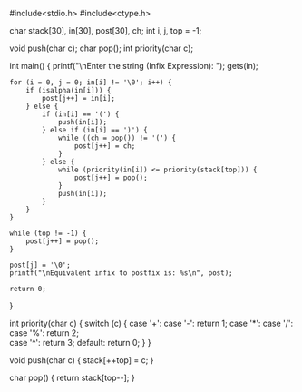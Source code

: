 #include<stdio.h>
#include<ctype.h>

char stack[30], in[30], post[30], ch;
int i, j, top = -1;

void push(char c);
char pop();
int priority(char c);

int main() {
    printf("\nEnter the string (Infix Expression): ");
    gets(in);  
    
    for (i = 0, j = 0; in[i] != '\0'; i++) {
        if (isalpha(in[i])) {
            post[j++] = in[i];  
        } else {
            if (in[i] == '(') {
                push(in[i]);  
            } else if (in[i] == ')') {
                while ((ch = pop()) != '(') {
                    post[j++] = ch;
                }
            } else {
                while (priority(in[i]) <= priority(stack[top])) {
                    post[j++] = pop();
                }
                push(in[i]);  
            }
        }
    }

    while (top != -1) {
        post[j++] = pop();
    }

    post[j] = '\0';  
    printf("\nEquivalent infix to postfix is: %s\n", post);

    return 0;  
}

int priority(char c) {
    switch (c) {
        case '+':
        case '-': return 1;
        case '*':
        case '/':
        case '%': return 2;  
        case '^': return 3;
        default: return 0;
    }
}

void push(char c) {
    stack[++top] = c;
}

char pop() {
    return stack[top--];
}
